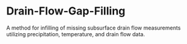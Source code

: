 # Drain-Flow-Gap-Filling
A method for infilling of missing subsurface drain flow measurements utilizing precipitation, temperature, and drain flow data.
